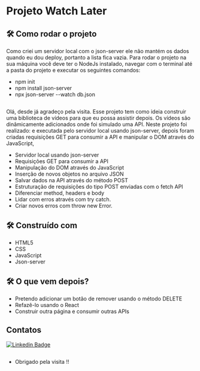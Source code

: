 # Projeto Watch Later


## 🛠️ Como rodar o projeto

Como criei um servidor local com o json-server ele não mantém os dados quando eu dou deploy, portanto a lista fica vazia.
Para rodar o projeto na sua máquina você deve ter o NodeJs instalado, navegar com o terminal até a pasta do projeto e executar os seguintes comandos:
* npm init
* npm install json-server
* npx json-server --watch db.json

## 

Olá, desde já agradeço pela visita. Esse projeto tem como ideia construir uma biblioteca de vídeos para que eu possa assistir depois. Os vídeos são dinâmicamente adicionados onde foi simulado uma API. Neste projeto foi realizado:  e executada pelo servidor local usando json-server, depois foram criadas requisições GET para consumir a API e manipular o DOM através do JavaScript,

* Servidor local usando json-server
* Requisições GET para consumir a API
* Manipulação do DOM através do JavaScript
* Inserção de novos objetos no arquivo JSON
* Salvar dados na API através do método POST
* Estruturação de requisições do tipo POST enviadas com o fetch API
* Diferenciar method, headers e body
* Lidar com erros através com try catch.
* Criar novos erros com throw new Error.

## 🛠️ Construído com
* HTML5
* CSS
* JavaScript
* Json-server

## 🛠️ O que vem depois?
* Pretendo adicionar um botão de remover usando o método DELETE
* Refazê-lo usando o React
* Construir outra página e consumir outras APIs

## Contatos
[![Linkedin Badge](https://img.shields.io/badge/-LinkedIn-blue?style=flat-square&logo=Linkedin&logoColor=white&link=https://www.linkedin.com/in/kefesson-araujo-43592b220/)](https://www.linkedin.com/in/kefesson-araujo-43592b220/)
## 
- Obrigado pela visita !!
